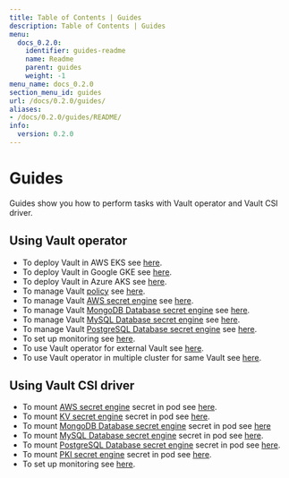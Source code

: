 ```yaml
---
title: Table of Contents | Guides
description: Table of Contents | Guides
menu:
  docs_0.2.0:
    identifier: guides-readme
    name: Readme
    parent: guides
    weight: -1
menu_name: docs_0.2.0
section_menu_id: guides
url: /docs/0.2.0/guides/
aliases:
- /docs/0.2.0/guides/README/
info:
  version: 0.2.0
---
```


# Guides

Guides show you how to perform tasks with Vault operator and Vault CSI driver.

## Using Vault operator

- To deploy Vault in AWS EKS see [here](/docs/0.2.0/guides/platforms/eks).
- To deploy Vault in Google GKE see [here](/docs/0.2.0/guides/platforms/gke).
- To deploy Vault in Azure AKS see [here](/docs/0.2.0/guides/platforms/aks).
- To manage Vault [policy](https://www.vaultproject.io/docs/concepts/policies.html) see [here](/docs/0.2.0/guides/policy-management/overview).
- To manage Vault [AWS secret engine](https://www.vaultproject.io/docs/secrets/aws/index.html#aws-secrets-engine) see [here](/docs/0.2.0/guides/secret-engines/aws/overview).
- To manage Vault [MongoDB Database secret engine](https://www.vaultproject.io/api/secret/databases/mongodb.html) see [here](/docs/0.2.0/guides/secret-engines/mongodb/overview).
- To manage Vault [MySQL Database secret engine](https://www.vaultproject.io/api/secret/databases/mysql-maria.html) see [here](/docs/0.2.0/guides/secret-engines/mysql/overview).
- To manage Vault [PostgreSQL Database secret engine](https://www.vaultproject.io/api/secret/databases/postgresql.html) see [here](/docs/0.2.0/guides/secret-engines/postgres/overview).
- To set up monitoring see [here](/docs/0.2.0/guides/monitoring/overview).
- To use Vault operator for external Vault see [here](/docs/0.2.0/guides/platforms/external-vault).
- To use Vault operator in multiple cluster for same Vault see [here](/docs/0.2.0/guides/platforms/multi-cluster-vault).

## Using Vault CSI driver

- To mount [AWS secret engine](https://www.vaultproject.io/docs/secrets/aws/index.html) secret in pod see [here](/docs/0.2.0/guides/secret-engines/aws/csi-driver).
- To mount [KV secret engine](https://www.vaultproject.io/docs/secrets/kv/kv-v1.html) secret in pod see [here](/docs/0.2.0/guides/secret-engines/kv/csi-driver).
- To mount [MongoDB Database secret engine](https://www.vaultproject.io/api/secret/databases/mongodb.html) secret in pod see [here](/docs/0.2.0/guides/secret-engines/mongodb/csi-driver)
- To mount [MySQL Database secret engine](https://www.vaultproject.io/api/secret/databases/mysql-maria.html) secret in pod see [here](/docs/0.2.0/guides/secret-engines/mysql/csi-driver).
- To mount [PostgreSQL Database secret engine](https://www.vaultproject.io/api/secret/databases/postgresql.html) secret in pod see [here](/docs/0.2.0/guides/secret-engines/postgres/csi-driver).
- To mount [PKI secret engine](https://www.vaultproject.io/docs/secrets/pki/index.html) secret in pod see [here](/docs/0.2.0/guides/secret-engines/pki/csi-driver).
- To set up monitoring see [here](/docs/0.2.0/guides/monitoring/overview).
